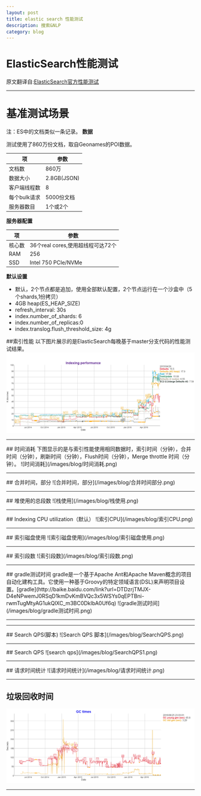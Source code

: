 ```yaml
---
layout: post
title: elastic search 性能测试
description: 搜索&NLP
category: blog
---
```


# ElasticSearch性能测试 
原文翻译自:[ElasticSearch官方性能测试](https://benchmarks.elastic.co/index.html)
<hr>

# 基准测试场景
注：ES中的文档类似一条记录。
**数据**

 测试使用了860万份文档，取自Geonames的POI数据。


|项|参数|    
|---|---|
|文档数|860万| 
|数据大小|2.8GB(JSON)| 
|客户端线程数|8|
|每个bulk请求|5000份文档|    
|服务器数目|1个或2个| 


**服务器配置**

|项|参数|
|----|---|
|核心数|36个real cores,使用超线程可达72个|
|RAM|256|
|SSD|Intel 750 PCIe/NVMe|


**默认设置**
+ 默认，2个节点都是追加，使用全部默认配置，2个节点运行在一个沙盒中（5个shards,1份拷贝）
+ 4GB heap(ES_HEAP_SIZE)
+ refresh_interval: 30s
+ index.number_of_shards: 6
+ index.number_of_replicas:0
+ index.translog.flush_threshold_size: 4g


##索引性能
以下图片展示的是ElasticSearch每晚基于master分支代码的性能测试结果。
 ![索引性能测试](/images/blog/索引性能测试.png)
<hr>
## 时间消耗
下图显示的是与索引性能使用相同数据时，索引时间（分钟），合并时间（分钟），刷新时间（分钟），Flush时间（分钟），Merge throttle 时间（分钟）。
![时间消耗](/images/blog/时间消耗.png)
<hr>
## 合并时间，部分
![合并时间，部分](/images/blog/合并时间部分.png)
<hr>
## 堆使用的总段数
![栈使用](/images/blog/栈使用.png)
<hr>
## Indexing CPU utilization（默认）
![索引CPU](/images/blog/索引CPU.png)
<hr>
## 索引磁盘使用
![索引磁盘使用](/images/blog/索引磁盘使用.png)
<hr>
## 索引段数
![索引段数](/images/blog/索引段数.png)
<hr>
## gradle测试时间
gradle是一个基于Apache Ant和Apache Maven概念的项目自动化建构工具。它使用一种基于Groovy的特定领域语言(DSL)来声明项目设置。[gradle](http://baike.baidu.com/link?url=DTDzrjTMJX-D4eNPwemJ0RSqD1kmDvKmBVQc3x5WSYs0qEPTBni-rwmTugMtyAG1ukQlXC_m3BC0DkIbA0Uf6q)
![gradle测试时间](/images/blog/gradle测试时间.png)
<hr>
<hr>
## Search QPS(脚本)
![Search QPS 脚本](/images/blog/SearchQPS.png)
<hr>
## Search QPS
![search qps](/images/blog/SearchQPS1.png)
<hr>
## 请求时间统计
![请求时间统计](/images/blog/请求时间统计.png)
<hr>

## 垃圾回收时间
![垃圾回收时间](/images/blog/垃圾回收时间.png)

<hr>

## 
